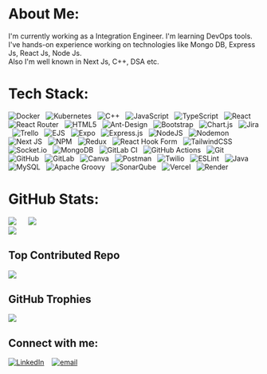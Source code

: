 <h1>About Me:</h1>

I'm currently working as a Integration Engineer. I'm learning DevOps tools.<br>I've hands-on experience working on technologies like Mongo DB, Express Js, React Js, Node Js.<br>Also I'm well known in Next Js, C++, DSA etc.

<h1>Tech Stack:</h1>

 ![Docker](https://img.shields.io/badge/docker-%230db7ed.svg?style=for-the-badge&logo=docker&logoColor=white) &nbsp;
 ![Kubernetes](https://img.shields.io/badge/kubernetes-%23326ce5.svg?style=for-the-badge&logo=kubernetes&logoColor=white) &nbsp;
 ![C++](https://img.shields.io/badge/c++-%2300599C.svg?style=for-the-badge&logo=c%2B%2B&logoColor=white) &nbsp;
 ![JavaScript](https://img.shields.io/badge/javascript-%23323330.svg?style=for-the-badge&logo=javascript&logoColor=%23F7DF1E) &nbsp;
 ![TypeScript](https://img.shields.io/badge/typescript-%23007ACC.svg?style=for-the-badge&logo=typescript&logoColor=white) &nbsp;
 ![React](https://img.shields.io/badge/react-%2320232a.svg?style=for-the-badge&logo=react&logoColor=%2361DAFB) &nbsp;
 ![React Router](https://img.shields.io/badge/React_Router-CA4245?style=for-the-badge&logo=react-router&logoColor=white) &nbsp;
 ![HTML5](https://img.shields.io/badge/html5-%23E34F26.svg?style=for-the-badge&logo=html5&logoColor=white) &nbsp;
 ![Ant-Design](https://img.shields.io/badge/-AntDesign-%230170FE?style=for-the-badge&logo=ant-design&logoColor=white) &nbsp;
 ![Bootstrap](https://img.shields.io/badge/bootstrap-%238511FA.svg?style=for-the-badge&logo=bootstrap&logoColor=white) &nbsp;
 ![Chart.js](https://img.shields.io/badge/chart.js-F5788D.svg?style=for-the-badge&logo=chart.js&logoColor=white) &nbsp;
 ![Jira](https://img.shields.io/badge/jira-%230A0FFF.svg?style=for-the-badge&logo=jira&logoColor=white) &nbsp;
 ![Trello](https://img.shields.io/badge/Trello-%23026AA7.svg?style=for-the-badge&logo=Trello&logoColor=white) &nbsp;
 ![EJS](https://img.shields.io/badge/ejs-%23B4CA65.svg?style=for-the-badge&logo=ejs&logoColor=black) &nbsp;
 ![Expo](https://img.shields.io/badge/expo-1C1E24?style=for-the-badge&logo=expo&logoColor=#D04A37) &nbsp;
 ![Express.js](https://img.shields.io/badge/express.js-%23404d59.svg?style=for-the-badge&logo=express&logoColor=%2361DAFB) &nbsp;
 ![NodeJS](https://img.shields.io/badge/node.js-6DA55F?style=for-the-badge&logo=node.js&logoColor=white) &nbsp;
 ![Nodemon](https://img.shields.io/badge/NODEMON-%23323330.svg?style=for-the-badge&logo=nodemon&logoColor=%BBDEAD) &nbsp;
 ![Next JS](https://img.shields.io/badge/Next-black?style=for-the-badge&logo=next.js&logoColor=white) &nbsp;
 ![NPM](https://img.shields.io/badge/NPM-%23CB3837.svg?style=for-the-badge&logo=npm&logoColor=white) &nbsp;
 ![Redux](https://img.shields.io/badge/redux-%23593d88.svg?style=for-the-badge&logo=redux&logoColor=white) &nbsp;
 ![React Hook Form](https://img.shields.io/badge/React%20Hook%20Form-%23EC5990.svg?style=for-the-badge&logo=reacthookform&logoColor=white) &nbsp;
 ![TailwindCSS](https://img.shields.io/badge/tailwindcss-%2338B2AC.svg?style=for-the-badge&logo=tailwind-css&logoColor=white) &nbsp;
 ![Socket.io](https://img.shields.io/badge/Socket.io-black?style=for-the-badge&logo=socket.io&badgeColor=010101) &nbsp;
 ![MongoDB](https://img.shields.io/badge/MongoDB-%234ea94b.svg?style=for-the-badge&logo=mongodb&logoColor=white) &nbsp;
 ![GitLab CI](https://img.shields.io/badge/gitlab%20CI-%23181717.svg?style=for-the-badge&logo=gitlab&logoColor=white) &nbsp;
 ![GitHub Actions](https://img.shields.io/badge/github%20actions-%232671E5.svg?style=for-the-badge&logo=githubactions&logoColor=white) &nbsp;
 ![Git](https://img.shields.io/badge/git-%23F05033.svg?style=for-the-badge&logo=git&logoColor=white) &nbsp;
 ![GitHub](https://img.shields.io/badge/github-%23121011.svg?style=for-the-badge&logo=github&logoColor=white) &nbsp;
 ![GitLab](https://img.shields.io/badge/gitlab-%23181717.svg?style=for-the-badge&logo=gitlab&logoColor=white) &nbsp;
 ![Canva](https://img.shields.io/badge/Canva-%2300C4CC.svg?style=for-the-badge&logo=Canva&logoColor=white) &nbsp;
 ![Postman](https://img.shields.io/badge/Postman-FF6C37?style=for-the-badge&logo=postman&logoColor=white) &nbsp;
 ![Twilio](https://img.shields.io/badge/Twilio-F22F46?style=for-the-badge&logo=Twilio&logoColor=white) &nbsp;
 ![ESLint](https://img.shields.io/badge/ESLint-4B3263?style=for-the-badge&logo=eslint&logoColor=white) &nbsp;
 ![Java](https://img.shields.io/badge/java-%23ED8B00.svg?style=for-the-badge&logo=openjdk&logoColor=white) &nbsp;
 ![MySQL](https://img.shields.io/badge/mysql-4479A1.svg?style=for-the-badge&logo=mysql&logoColor=white) &nbsp;
 ![Apache Groovy](https://img.shields.io/badge/Apache%20Groovy-4298B8.svg?style=for-the-badge&logo=Apache+Groovy&logoColor=white) &nbsp;
 ![SonarQube](https://img.shields.io/badge/SonarQube-black?style=for-the-badge&logo=sonarqube&logoColor=4E9BCD) &nbsp;
 ![Vercel](https://img.shields.io/badge/vercel-%23000000.svg?style=for-the-badge&logo=vercel&logoColor=white) &nbsp;
 ![Render](https://img.shields.io/badge/Render-%46E3B7.svg?style=for-the-badge&logo=render&logoColor=white) &nbsp;

<h1>GitHub Stats:</h1>

![](https://github-readme-stats.vercel.app/api?username=MohsinKing2002&theme=dark&hide_border=true&include_all_commits=true&count_private=true) &nbsp;&nbsp; &nbsp;
![](https://github-readme-streak-stats.herokuapp.com/?user=MohsinKing2002&theme=dark&hide_border=true)<br/>
![](https://github-readme-stats.vercel.app/api/top-langs/?username=MohsinKing2002&theme=dark&hide_border=true&include_all_commits=true&count_private=true&layout=compact)

<h2>Top Contributed Repo</h2>

![](https://github-contributor-stats.vercel.app/api?username=MohsinKing2002&limit=5&theme=radical&combine_all_yearly_contributions=true)

<h2>GitHub Trophies</h2>

![](https://github-profile-trophy.vercel.app/?username=MohsinKing2002&theme=radical&no-frame=true&no-bg=false&margin-w=4)

<h2>Connect with me:</h2>

[![LinkedIn](https://img.shields.io/badge/LinkedIn-%230077B5.svg?logo=linkedin&logoColor=white)](https://linkedin.com/in/md-mohsin-raja-628370244) &nbsp;&nbsp;
[![email](https://img.shields.io/badge/Email-D14836?logo=gmail&logoColor=white)](mailto:mohsinraja4667@gmail.com)
